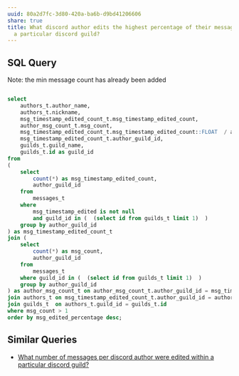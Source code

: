 ```yaml
---
uuid: 80a2d7fc-3d80-420a-ba6b-d9bd41206606
share: true
title: What discord author edits the highest percentage of their messages within
  a particular discord guild?
---
```

## SQL Query

Note: the min message count has already been added

``` SQL

select
	authors_t.author_name,
	authors_t.nickname,
	msg_timestamp_edited_count_t.msg_timestamp_edited_count,
	author_msg_count_t.msg_count,
	msg_timestamp_edited_count_t.msg_timestamp_edited_count::FLOAT  / author_msg_count_t.msg_count::FLOAT  * 100 as msg_edited_percentage,
	msg_timestamp_edited_count_t.author_guild_id,
	guilds_t.guild_name,
	guilds_t.id as guild_id
from
(
	select 
		count(*) as msg_timestamp_edited_count,
		author_guild_id
	from 
		messages_t
	where
		msg_timestamp_edited is not null
		and guild_id in (  (select id from guilds_t limit 1)  )
	group by author_guild_id
) as msg_timestamp_edited_count_t
join (
	select 
		count(*) as msg_count,
		author_guild_id
	from 
		messages_t
    where guild_id in (  (select id from guilds_t limit 1)  )
	group by author_guild_id
) as author_msg_count_t on author_msg_count_t.author_guild_id = msg_timestamp_edited_count_t.author_guild_id
join authors_t on msg_timestamp_edited_count_t.author_guild_id = authors_t.id
join guilds_t  on authors_t.guild_id = guilds_t.id
where msg_count > 1
order by msg_edited_percentage desc;

```


## Similar Queries

* [What number of messages per discord author were edited within a particular discord guild?](/undefined)